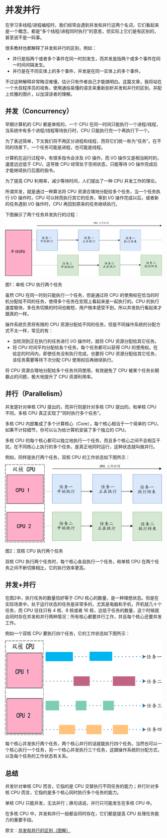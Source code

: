 # 并发并行

在学习多线程/进程编程时，我们经常会遇到并发和并行这两个名词，它们看起来是一个概念，都是“多个线程/进程同时执行”的意思，但实际上它们是有区别的，甚至说不是一码事。

很多教材也都解释了并发和并行的区别，例如：

- 并行是指两个或者多个事件在同一时刻发生，而并发是指两个或多个事件在同一时间间隔发生。
- 并行是在不同实体上的多个事件，并发是在同一实体上的多个事件。

不过这种解释非常晦涩难懂，估计只有作者自己才能搞明白。这篇文章，我将站在一个大叔程序员的视角，使用通俗易懂的语言来重新剖析并发和并行的区别，并配上优雅的图片，以加深读者的理解。

## 并发（Concurrency）

早期计算机的 CPU 都是单核的，一个 CPU 在同一时间只能执行一个进程/线程，当系统中有多个进程/线程等待执行时，CPU 只能执行完一个再执行下一个。

为了表述简单，下文我们将不再区分进程和线程，而将它们统一称为“任务”。在不同的场景下，一个任务可能是进程，也可能是线程。

计算机在运行过程中，有很多指令会涉及 I/O 操作，而 I/O 操作又是相当耗时的，速度远远低于 CPU，这导致 CPU 经常处于空闲状态，只能等待 I/O 操作完成后才能继续执行后面的指令。

为了提高 CPU 利用率，减少等待时间，人们提出了一种 CPU 并发工作的理论。

所谓并发，就是通过一种算法将 CPU 资源合理地分配给多个任务，当一个任务执行 I/O 操作时，CPU 可以转而执行其它的任务，等到 I/O 操作完成以后，或者新的任务遇到 I/O 操作时，CPU 再回到原来的任务继续执行。

下图展示了两个任务并发执行的过程：

![并发](concurrency_parallelism_1.gif)

图1：单核 CPU 执行两个任务

虽然 CPU 在同一时刻只能执行一个任务，但是通过将 CPU 的使用权在恰当的时机分配给不同的任务，使得多个任务在宏观上看起来是一起执行的。CPU 的执行速度极快，多任务切换的时间也极短，用户根本感受不到，所以并发执行看起来才跟真的一样。

操作系统负责将有限的 CPU 资源分配给不同的任务，但是不同操作系统的分配方式不太一样，常见的有：

- 当检测到正在执行的任务进行 I/O 操作时，就将 CPU 资源分配给其它任务。
- 将 CPU 时间平均分配给各个任务，每个任务都可以获得 CPU 的使用权。在给定的时间内，即使任务没有执行完成，也要将 CPU 资源分配给其它任务，该任务需要等待下次分配 CPU 使用权后再继续执行。

将 CPU 资源合理地分配给多个任务共同使用，有效避免了 CPU 被某个任务长期霸占的问题，极大地提升了 CPU 资源利用率。

## 并行（Parallelism）

并发是针对单核 CPU 提出的，而并行则是针对多核 CPU 提出的。和单核 CPU 不同，多核 CPU 真正实现了“同时执行多个任务”。

多核 CPU 内部集成了多个计算核心（Core），每个核心相当于一个简单的 CPU，如果不计较细节，你可以认为给计算机安装了多个独立的 CPU。

多核 CPU 的每个核心都可以独立地执行一个任务，而且多个核心之间不会相互干扰。在不同核心上执行的多个任务，是真正地同时运行，这种状态就叫做并行。

例如，同样是执行两个任务，双核 CPU 的工作状态如下图所示：

![并行](concurrency_parallelism_2.gif)

图2：双核 CPU 执行两个任务

双核 CPU 执行两个任务时，每个核心各自执行一个任务，和单核 CPU 在两个任务之间不断切换相比，它的执行效率更高。

## 并发+并行

在图2中，执行任务的数量恰好等于 CPU 核心的数量，是一种理想状态。但是在实际场景中，处于运行状态的任务是非常多的，尤其是电脑和手机，开机就几十个任务，而 CPU 往往只有 4 核、8 核或者 16 核，远低于任务的数量，这个时候就会同时存在并发和并行两种情况：所有核心都要并行工作，并且每个核心还要并发工作。

例如一个双核 CPU 要执行四个任务，它的工作状态如下图所示：

![并发+并行](concurrency_parallelism_3.gif)

每个核心并发执行两个任务，两个核心并行的话就能执行四个任务。当然也可以一个核心执行一个任务，另一个核心并发执行三个任务，这跟操作系统的分配方式，以及每个任务的工作状态有关系。

## 总结

并发针对单核 CPU 而言，它指的是 CPU 交替执行不同任务的能力；并行针对多核 CPU 而言，它指的是多个核心同时执行多个任务的能力。

单核 CPU 只能并发，无法并行；换句话说，并行只可能发生在多核 CPU 中。

在多核 CPU 中，并发和并行一般都会同时存在，它们都是提高 CPU 处理任务能力的重要手段。

原文：[并发和并行的区别（图解）](http://c.biancheng.net/view/9486.html)
